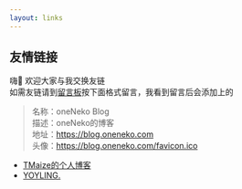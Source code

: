 ```yaml
---
layout: links
---
```



## 友情链接
嗨👋 欢迎大家与我交换友链  
如需友链请到[留言板](https://support.qq.com/products/178880?)按下面格式留言，我看到留言后会添加上的
>名称：oneNeko Blog  
描述：oneNeko的博客  
地址：https://blog.oneneko.com  
头像：https://blog.oneneko.com/favicon.ico  

* [TMaize的个人博客](http://blog.tmaize.net)
* [YOYLING.](https://yoyling.com/)